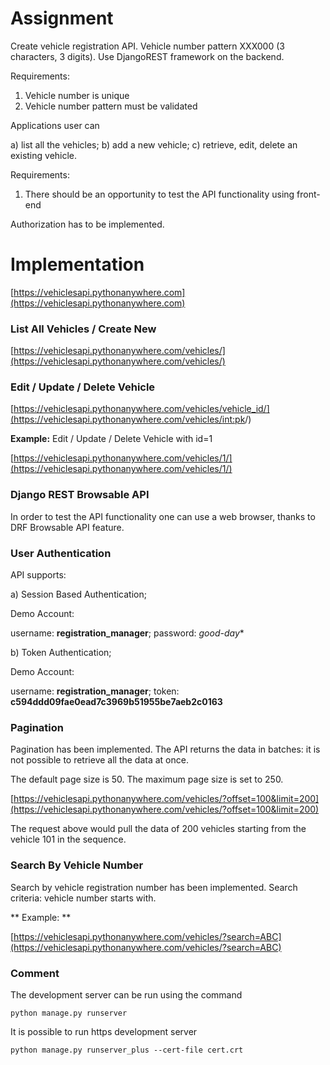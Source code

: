 # Assignment

Create vehicle registration API. Vehicle number pattern XXX000 (3 characters, 3 digits).
Use DjangoREST framework on the backend.

Requirements:
1) Vehicle number is unique
2) Vehicle number pattern must be validated

Applications user can

a) list all the vehicles;
b) add a new vehicle;
c) retrieve, edit, delete an existing vehicle.

Requirements:
1) There should be an opportunity to test the API functionality using front-end

Authorization has to be implemented.


# Implementation

[https://vehiclesapi.pythonanywhere.com](https://vehiclesapi.pythonanywhere.com)


### List All Vehicles / Create New 

[https://vehiclesapi.pythonanywhere.com/vehicles/](https://vehiclesapi.pythonanywhere.com/vehicles/)

### Edit / Update / Delete Vehicle

[https://vehiclesapi.pythonanywhere.com/vehicles/vehicle_id/](https://vehiclesapi.pythonanywhere.com/vehicles/<int:pk>/)

**Example:** Edit / Update / Delete Vehicle with id=1

[https://vehiclesapi.pythonanywhere.com/vehicles/1/](https://vehiclesapi.pythonanywhere.com/vehicles/1/)

### Django REST Browsable API

In order to test the API functionality one can use a web browser, thanks to DRF Browsable API feature.

### User Authentication

API supports:

a) Session Based Authentication;

Demo Account: 

username: **registration_manager**; password: *good-day**

b) Token Authentication;

Demo Account:

username: **registration_manager**; token: **c594ddd09fae0ead7c3969b51955be7aeb2c0163**

### Pagination

Pagination has been implemented. The API returns the data in batches: it is not possible to 
retrieve all the data at once.

The default page size is 50. The maximum page size is set to 250.

[https://vehiclesapi.pythonanywhere.com/vehicles/?offset=100&limit=200](https://vehiclesapi.pythonanywhere.com/vehicles/?offset=100&limit=200)

The request above would pull the data of 200 vehicles starting from the vehicle 101 in the sequence.


### Search By Vehicle Number

Search by vehicle registration number has been implemented. 
Search criteria: vehicle number starts with.

** Example: **

[https://vehiclesapi.pythonanywhere.com/vehicles/?search=ABC](https://vehiclesapi.pythonanywhere.com/vehicles/?search=ABC)

### Comment

The development server can be run using the command

    python manage.py runserver

It is possible to run https development server

    python manage.py runserver_plus --cert-file cert.crt
